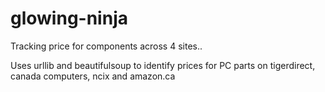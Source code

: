 # glowing-ninja
Tracking price for components across 4 sites..

Uses urllib and beautifulsoup to identify prices for PC parts on tigerdirect, canada computers, ncix and amazon.ca
